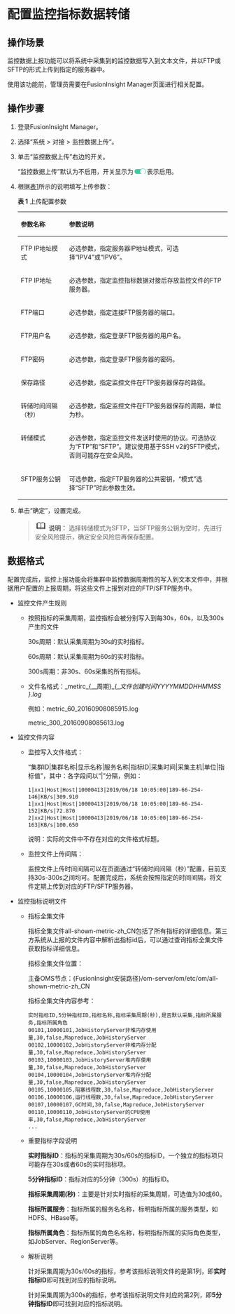 # 配置监控指标数据转储<a name="admin_guide_000156"></a>

## 操作场景<a name="zh-cn_topic_0263899237_section43578247145359"></a>

监控数据上报功能可以将系统中采集到的监控数据写入到文本文件，并以FTP或SFTP的形式上传到指定的服务器中。

使用该功能前，管理员需要在FusionInsight Manager页面进行相关配置。

## 操作步骤<a name="zh-cn_topic_0263899237_section0517103210717"></a>

1.  登录FusionInsight Manager。
2.  选择“系统  \>  对接  \>  监控数据上传“。
3.  单击“监控数据上传”右边的开关。

    “监控数据上传”默认为不启用，开关显示为![](figures/zh-cn_image_0263899496.png)表示启用。

4.  根据[表1](#zh-cn_topic_0263899237_table36700465)所示的说明填写上传参数：

    **表 1**  上传配置参数

    <a name="zh-cn_topic_0263899237_table36700465"></a>
    <table><thead align="left"><tr id="zh-cn_topic_0263899237_row46348368"><th class="cellrowborder" valign="top" width="23%" id="mcps1.2.3.1.1"><p id="zh-cn_topic_0263899237_p63230361"><a name="zh-cn_topic_0263899237_p63230361"></a><a name="zh-cn_topic_0263899237_p63230361"></a>参数名称</p>
    </th>
    <th class="cellrowborder" valign="top" width="77%" id="mcps1.2.3.1.2"><p id="zh-cn_topic_0263899237_p21385622"><a name="zh-cn_topic_0263899237_p21385622"></a><a name="zh-cn_topic_0263899237_p21385622"></a>参数说明</p>
    </th>
    </tr>
    </thead>
    <tbody><tr id="zh-cn_topic_0263899237_row20862172310518"><td class="cellrowborder" valign="top" width="23%" headers="mcps1.2.3.1.1 "><p id="zh-cn_topic_0263899237_p208621237520"><a name="zh-cn_topic_0263899237_p208621237520"></a><a name="zh-cn_topic_0263899237_p208621237520"></a>FTP IP地址模式</p>
    </td>
    <td class="cellrowborder" valign="top" width="77%" headers="mcps1.2.3.1.2 "><p id="zh-cn_topic_0263899237_p1386217234512"><a name="zh-cn_topic_0263899237_p1386217234512"></a><a name="zh-cn_topic_0263899237_p1386217234512"></a>必选参数，指定服务器IP地址模式，可选择“IPV4”或“IPV6”。</p>
    </td>
    </tr>
    <tr id="zh-cn_topic_0263899237_row54513840"><td class="cellrowborder" valign="top" width="23%" headers="mcps1.2.3.1.1 "><p id="zh-cn_topic_0263899237_p53544910"><a name="zh-cn_topic_0263899237_p53544910"></a><a name="zh-cn_topic_0263899237_p53544910"></a>FTP IP地址</p>
    </td>
    <td class="cellrowborder" valign="top" width="77%" headers="mcps1.2.3.1.2 "><p id="zh-cn_topic_0263899237_p42170457"><a name="zh-cn_topic_0263899237_p42170457"></a><a name="zh-cn_topic_0263899237_p42170457"></a>必选参数，指定监控指标数据对接后存放监控文件的FTP服务器。</p>
    </td>
    </tr>
    <tr id="zh-cn_topic_0263899237_row43989794"><td class="cellrowborder" valign="top" width="23%" headers="mcps1.2.3.1.1 "><p id="zh-cn_topic_0263899237_p6403579"><a name="zh-cn_topic_0263899237_p6403579"></a><a name="zh-cn_topic_0263899237_p6403579"></a>FTP端口</p>
    </td>
    <td class="cellrowborder" valign="top" width="77%" headers="mcps1.2.3.1.2 "><p id="zh-cn_topic_0263899237_p48927860"><a name="zh-cn_topic_0263899237_p48927860"></a><a name="zh-cn_topic_0263899237_p48927860"></a>必选参数，指定连接FTP服务器的端口。</p>
    </td>
    </tr>
    <tr id="zh-cn_topic_0263899237_row37697556"><td class="cellrowborder" valign="top" width="23%" headers="mcps1.2.3.1.1 "><p id="zh-cn_topic_0263899237_p33603168"><a name="zh-cn_topic_0263899237_p33603168"></a><a name="zh-cn_topic_0263899237_p33603168"></a>FTP用户名</p>
    </td>
    <td class="cellrowborder" valign="top" width="77%" headers="mcps1.2.3.1.2 "><p id="zh-cn_topic_0263899237_p37502113"><a name="zh-cn_topic_0263899237_p37502113"></a><a name="zh-cn_topic_0263899237_p37502113"></a>必选参数，指定登录FTP服务器的用户名。</p>
    </td>
    </tr>
    <tr id="zh-cn_topic_0263899237_row1974705"><td class="cellrowborder" valign="top" width="23%" headers="mcps1.2.3.1.1 "><p id="zh-cn_topic_0263899237_p25733436"><a name="zh-cn_topic_0263899237_p25733436"></a><a name="zh-cn_topic_0263899237_p25733436"></a>FTP密码</p>
    </td>
    <td class="cellrowborder" valign="top" width="77%" headers="mcps1.2.3.1.2 "><p id="zh-cn_topic_0263899237_p4033584"><a name="zh-cn_topic_0263899237_p4033584"></a><a name="zh-cn_topic_0263899237_p4033584"></a>必选参数，指定登录FTP服务器的密码。</p>
    </td>
    </tr>
    <tr id="zh-cn_topic_0263899237_row36302256"><td class="cellrowborder" valign="top" width="23%" headers="mcps1.2.3.1.1 "><p id="zh-cn_topic_0263899237_p54801619"><a name="zh-cn_topic_0263899237_p54801619"></a><a name="zh-cn_topic_0263899237_p54801619"></a>保存路径</p>
    </td>
    <td class="cellrowborder" valign="top" width="77%" headers="mcps1.2.3.1.2 "><p id="zh-cn_topic_0263899237_p9746163"><a name="zh-cn_topic_0263899237_p9746163"></a><a name="zh-cn_topic_0263899237_p9746163"></a>必选参数，指定监控文件在FTP服务器保存的路径。</p>
    </td>
    </tr>
    <tr id="zh-cn_topic_0263899237_row20606605"><td class="cellrowborder" valign="top" width="23%" headers="mcps1.2.3.1.1 "><p id="zh-cn_topic_0263899237_p58522290"><a name="zh-cn_topic_0263899237_p58522290"></a><a name="zh-cn_topic_0263899237_p58522290"></a>转储时间间隔（秒）</p>
    </td>
    <td class="cellrowborder" valign="top" width="77%" headers="mcps1.2.3.1.2 "><p id="zh-cn_topic_0263899237_p42685064"><a name="zh-cn_topic_0263899237_p42685064"></a><a name="zh-cn_topic_0263899237_p42685064"></a>必选参数，指定监控文件在FTP服务器保存的周期，单位为秒。</p>
    </td>
    </tr>
    <tr id="zh-cn_topic_0263899237_row48621261"><td class="cellrowborder" valign="top" width="23%" headers="mcps1.2.3.1.1 "><p id="zh-cn_topic_0263899237_p46008046"><a name="zh-cn_topic_0263899237_p46008046"></a><a name="zh-cn_topic_0263899237_p46008046"></a>转储模式</p>
    </td>
    <td class="cellrowborder" valign="top" width="77%" headers="mcps1.2.3.1.2 "><p id="zh-cn_topic_0263899237_p35664277"><a name="zh-cn_topic_0263899237_p35664277"></a><a name="zh-cn_topic_0263899237_p35664277"></a>必选参数，指定监控文件发送时使用的协议。可选协议为“FTP”和“SFTP”。建议使用基于SSH v2的SFTP模式，否则可能存在安全风险。</p>
    </td>
    </tr>
    <tr id="zh-cn_topic_0263899237_row52543037"><td class="cellrowborder" valign="top" width="23%" headers="mcps1.2.3.1.1 "><p id="zh-cn_topic_0263899237_p28127589"><a name="zh-cn_topic_0263899237_p28127589"></a><a name="zh-cn_topic_0263899237_p28127589"></a>SFTP服务公钥</p>
    </td>
    <td class="cellrowborder" valign="top" width="77%" headers="mcps1.2.3.1.2 "><p id="zh-cn_topic_0263899237_p63742213"><a name="zh-cn_topic_0263899237_p63742213"></a><a name="zh-cn_topic_0263899237_p63742213"></a>可选参数，指定FTP服务器的公共密钥，“模式”选择“SFTP”时此参数生效。</p>
    </td>
    </tr>
    </tbody>
    </table>

5.  单击“确定”，设置完成。

    >![](public_sys-resources/icon-note.gif) **说明：** 
    >选择转储模式为SFTP，当SFTP服务公钥为空时，先进行安全风险提示，确定安全风险后再保存配置。


## 数据格式<a name="zh-cn_topic_0263899237_section59782784"></a>

配置完成后，监控上报功能会将集群中监控数据周期性的写入到文本文件中，并根据用户配置的上报周期，将这些文件上报到对应的FTP/SFTP服务中。

-   监控文件产生规则
    -   按照指标的采集周期，监控指标会被分别写入到每30s，60s，以及300s产生的文件

        30s周期：默认采集周期为30s的实时指标。

        60s周期：默认采集周期为60s的实时指标。

        300s周期：非30s、60s采集的所有指标。

    -   文件名格式：_metirc\_\{__周期\}\_\{__文件创建时间YYYYMMDDHHMMSS \}.log_

        例如：metric\_60\_20160908085915.log

        metric\_300\_20160908085613.log


-   监控文件内容
    -   监控写入文件格式：

        “集群ID|集群名称|显示名称|服务名称|指标ID|采集时间|采集主机|单位|指标值”，其中：各字段间以“|”分隔，例如：

        ```
        1|xx1|Host|Host|10000413|2019/06/18 10:05:00|189-66-254-146|KB/s|309.910
        1|xx1|Host|Host|10000413|2019/06/18 10:05:00|189-66-254-152|KB/s|72.870
        2|xx2|Host|Host|10000413|2019/06/18 10:05:00|189-66-254-163|KB/s|100.650
        ```

        说明：实际的文件中不存在对应的文件格式标题。

    -   监控文件上传间隔：

        监控文件上传时间间隔可以在页面通过“转储时间间隔（秒）”配置，目前支持30s-300s之间均可。配置完成后，系统会按照指定的时间间隔，将文件定期上传到对应的FTP/SFTP服务器。


-   监控指标说明文件
    -   指标全集文件

        指标全集文件all-shown-metric-zh\_CN包括了所有指标的详细信息。第三方系统从上报的文件内容中解析出指标id后，可以通过查询指标全集文件获取指标详细信息。

        指标全集文件位置：

        主备OMS节点：\{FusionInsight安装路径\}/om-server/om/etc/om/all-shown-metric-zh\_CN

        指标全集文件内容参考：

        ```
        实时指标ID,5分钟指标ID,指标名称,指标采集周期(秒),是否默认采集,指标所属服务,指标所属角色 
        00101,10000101,JobHistoryServer非堆内存使用量,30,false,Mapreduce,JobHistoryServer 
        00102,10000102,JobHistoryServer非堆内存分配量,30,false,Mapreduce,JobHistoryServer 
        00103,10000103,JobHistoryServer堆内存使用量,30,false,Mapreduce,JobHistoryServer 
        00104,10000104,JobHistoryServer堆内存分配量,30,false,Mapreduce,JobHistoryServer 
        00105,10000105,阻塞线程数,30,false,Mapreduce,JobHistoryServer 
        00106,10000106,运行线程数,30,false,Mapreduce,JobHistoryServer 
        00107,10000107,GC时间,30,false,Mapreduce,JobHistoryServer 
        00110,10000110,JobHistoryServer的CPU使用率,30,false,Mapreduce,JobHistoryServer 
        ...
        ```

    -   重要指标字段说明

        **实时指标ID**：指标的采集周期为30s/60s的指标ID，一个独立的指标项只可能存在30s或者60s的实时指标项。

        **5分钟指标ID**：指标对应的5分钟（300s）的指标ID。

        **指标采集周期\(秒\)**：主要是针对实时指标的采集周期，可选值为30或60。

        **指标所属服务**：指标所属的服务名名称，标明指标所属的服务类型，如HDFS、HBase等。

        **指标所属角色**：指标所属的角色名名称，标明指标所属的实际角色类型，如JobServer、RegionServer等。

    -   解析说明

        针对采集周期为30s/60s的指标，参考该指标说明文件的是第1列，即**实时指标ID**即可找到对应的指标说明。

        针对采集周期为300s的指标，参考该指标说明文件对应的第2列，即**5分钟指标ID**即可找到对应的指标说明。



